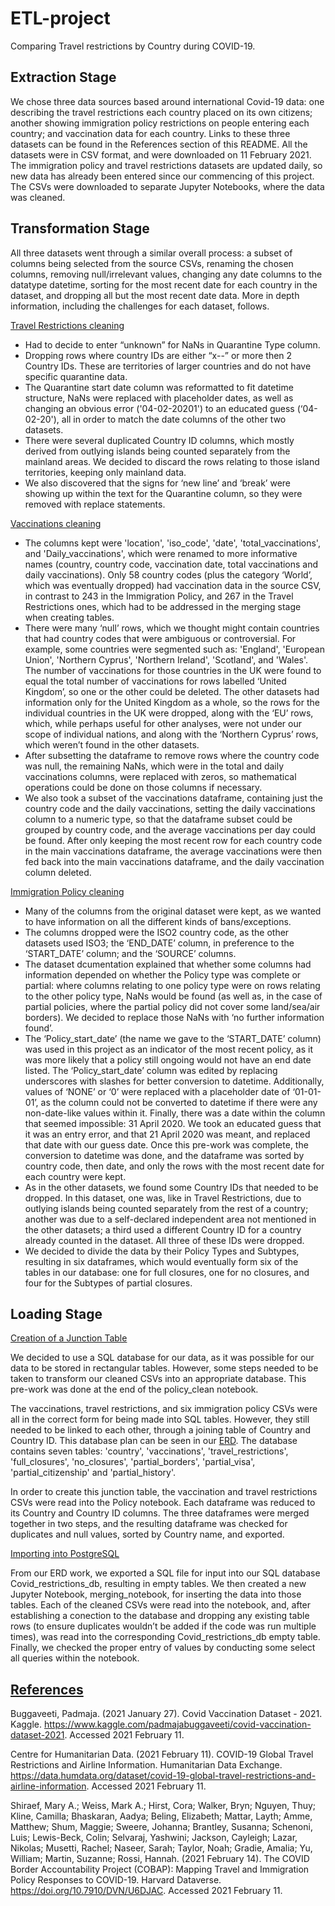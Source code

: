 # ETL-project #
Comparing Travel restrictions by Country during COVID-19. 


## Extraction Stage 
We chose three data sources based around international Covid-19 data: one describing the travel restrictions each country placed on its own citizens; another showing immigration policy restrictions on people entering each country; and vaccination data for each country. Links to these three datasets can be found in the References section of this README. All the datasets were in CSV format, and were downloaded on 11 February 2021. The immigration policy and travel restrictions datasets are updated daily, so new data has already been entered since our commencing of this project. The CSVs were downloaded to separate Jupyter Notebooks, where the data was cleaned. 

## Transformation Stage 

All three datasets went through a similar overall process: a subset of columns being selected from the source CSVs, renaming the chosen columns, removing null/irrelevant values, changing any date columns to the datatype datetime, sorting for the most recent date for each country in the dataset, and dropping all but the most recent date data. More in depth information, including the challenges for each dataset, follows. 

<ins>Travel Restrictions cleaning</ins>
* Had to decide to enter “unknown” for NaNs in Quarantine Type column. 
* Dropping rows where country IDs are either “x--” or more then 2 Country IDs. These are territories of larger countries and do not have specific quarantine data.
* The Quarantine start date column was reformatted to fit datetime structure, NaNs were replaced with placeholder dates, as well as changing an obvious error ('04-02-20201') to an educated guess (‘04-02-20'), all in order to match the date columns of the other two datasets.
* There were several duplicated Country ID columns, which mostly derived from outlying islands being counted separately from the mainland areas. We decided to discard the rows relating to those island territories, keeping only mainland data. 
* We also discovered that the signs for ‘new line’ and ‘break’ were showing up within the text for the Quarantine column, so they were removed with replace statements. 


<ins>Vaccinations cleaning</ins>
* The columns kept were 'location', 'iso_code', 'date', 'total_vaccinations', and 'Daily_vaccinations', which were renamed to more informative names (country, country code, vaccination date, total vaccinations and daily vaccinations). Only 58 country codes (plus the category ‘World’, which was eventually dropped) had vaccination data in the source CSV, in contrast to 243 in the Immigration Policy, and 267 in the Travel Restrictions ones, which had to be addressed in the merging stage when creating tables.
* There were many ‘null’ rows, which we thought might contain countries that had country codes that were ambiguous or controversial. For example, some countries were segmented such as: 'England', 'European Union', 'Northern Cyprus', 'Northern Ireland',  'Scotland', and 'Wales'. The number of vaccinations for those countries in the UK were found to equal the total number of vaccinations for rows labelled ‘United Kingdom’, so one or the other could be deleted. The other datasets had information only for the United Kingdom as a whole, so the rows for the individual countries in the UK were dropped, along with the ‘EU’ rows, which, while perhaps useful for other analyses, were not under our scope of individual nations, and along with the ‘Northern Cyprus’ rows, which weren’t found in the other datasets. 
* After subsetting the dataframe to remove rows where the country code was null, the remaining NaNs, which were in the total and daily vaccinations columns, were replaced with zeros, so mathematical operations could be done on those columns if necessary. 
* We also took a subset of the vaccinations dataframe, containing just the country code and the daily vaccinations, setting the daily vaccinations column to a numeric type, so that the dataframe subset could be grouped by country code, and the average vaccinations per day could be found. After only keeping the most recent row for each country code in the main vaccinations dataframe, the average vaccinations were then fed back into the main vaccinations dataframe, and the daily vaccination column deleted.


<ins>Immigration Policy cleaning</ins>
* Many of the columns from the original dataset were kept, as we wanted to have information on all the different kinds of bans/exceptions.
* The columns dropped were the ISO2 country code, as the other datasets used ISO3; the ‘END_DATE’ column, in preference to the ‘START_DATE’ column; and the ‘SOURCE’ columns. 
* The dataset dcumentation explained that whether some columns had information depended on whether the Policy type was complete or partial: where columns relating to one policy type were on rows relating to the other policy type, NaNs would be found (as well as, in the case of partial policies, where the partial policy did not cover some land/sea/air borders). We decided to replace those NaNs with ‘no further information found’. 
* The ‘Policy_start_date’ (the name we gave to the ‘START_DATE’ column) was used in this project as an indicator of the most recent policy, as it was more likely that a policy still ongoing would not have an end date listed. The ‘Policy_start_date’ column was edited by replacing underscores with slashes for better conversion to datetime. Additionally, values of ‘NONE’ or ‘0’ were replaced with a placeholder date of ‘01-01-01’, as the column could not be converted to datetime if there were any non-date-like values within it. Finally, there was a date within the column that seemed impossible: 31 April 2020. We took an educated guess that it was an entry error, and that 21 April 2020 was meant, and replaced that date with our guess date. Once this pre-work was complete, the conversion to datetime was done, and the dataframe was sorted by country code, then date, and only the rows with the most recent date for each country were kept. 
* As in the other datasets, we found some Country IDs that needed to be dropped. In this dataset, one was, like in Travel Restrictions, due to outlying islands being counted separately from the rest of a country; another was due to a self-declared independent area not mentioned in the other datasets; a third used a different Country ID for a country already counted in the dataset. All three of these IDs were dropped.
* We decided to divide the data by their Policy Types and Subtypes, resulting in six dataframes, which would eventually form six of the tables in our database: one for full closures, one for no closures, and four for the Subtypes of partial closures. 


## Loading Stage
<ins>Creation of a Junction Table</ins>

We decided to use a SQL database for our data, as it was possible for our data to be stored in rectangular tables. However, some steps needed to be taken to transform our cleaned CSVs into an appropriate database. This pre-work was done at the end of the policy_clean notebook. 

The vaccinations, travel restrictions, and six immigration policy CSVs were all in the correct form for being made into SQL tables. However, they still needed to be linked to each other, through a joining table of Country and Country ID. This database plan can be seen in our [ERD](Covid_restrictions_ERD.png). The database contains seven tables: 'country', 'vaccinations', 'travel_restrictions', 'full_closures', 'no_closures', 'partial_borders', 'partial_visa', 'partial_citizenship' and 'partial_history'. 

In order to create this junction table, the vaccination and travel restrictions CSVs were read into the Policy notebook. Each dataframe was reduced to its Country and Country ID columns. The three dataframes were merged together in two steps, and the resulting dataframe was checked for duplicates and null values, sorted by Country name, and exported.

<ins>Importing into PostgreSQL</ins>

From our ERD work, we exported a SQL file for input into our SQL database Covid_restrictions_db, resulting in empty tables. We then created a new Jupyter Notebook, merging_notebook, for inserting the data into those tables. Each of the cleaned CSVs were read into the notebook, and, after establishing a conection to the database and dropping any existing table rows (to ensure duplicates wouldn’t be added if the code was run multiple times), was read into the corresponding Covid_restrictions_db empty table. Finally, we checked the proper entry of values by conducting some select all queries within the notebook. 


## <ins> References</ins>

Buggaveeti, Padmaja. (2021 January 27). Covid Vaccination Dataset - 2021. Kaggle. https://www.kaggle.com/padmajabuggaveeti/covid-vaccination-dataset-2021. Accessed 2021 February 11. 

Centre for Humanitarian Data. (2021 February 11). COVID-19 Global Travel Restrictions and Airline Information. Humanitarian Data Exchange. https://data.humdata.org/dataset/covid-19-global-travel-restrictions-and-airline-information. Accessed 2021 February 11. 

Shiraef, Mary A.; Weiss, Mark A.; Hirst, Cora; Walker, Bryn; Nguyen, Thuy; Kline, Camilla; Bhaskaran, Aadya; Beling, Elizabeth; Mattar, Layth; Amme, Matthew; Shum, Maggie; Sweere, Johanna; Brantley, Susanna; Schenoni, Luis; Lewis-Beck, Colin; Selvaraj, Yashwini; Jackson, Cayleigh; Lazar, Nikolas; Musetti, Rachel; Naseer, Sarah; Taylor, Noah; Gradie, Amalia; Yu, William; Martin, Suzanne; Rossi, Hannah. (2021 February 14). The COVID Border Accountability Project (COBAP): Mapping Travel and Immigration Policy Responses to COVID-19. Harvard Dataverse. https://doi.org/10.7910/DVN/U6DJAC. Accessed 2021 February 11.
